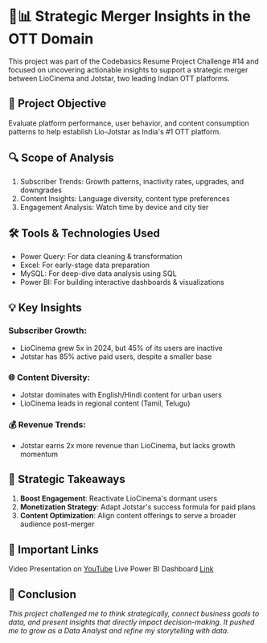# 🎥📊 Strategic Merger Insights in the OTT Domain
This project was part of the Codebasics Resume Project Challenge #14 and focused on uncovering actionable insights to support a strategic merger between LioCinema and Jotstar, two leading Indian OTT platforms.

## 🚀 Project Objective
Evaluate platform performance, user behavior, and content consumption patterns to help establish Lio-Jotstar as India's #1 OTT platform.

## 🔍 Scope of Analysis
1. Subscriber Trends: Growth patterns, inactivity rates, upgrades, and downgrades
2. Content Insights: Language diversity, content type preferences
3. Engagement Analysis: Watch time by device and city tier

## 🛠 Tools & Technologies Used
- Power Query: For data cleaning & transformation
- Excel: For early-stage data preparation
- MySQL: For deep-dive data analysis using SQL
- Power BI: For building interactive dashboards & visualizations

## 💡 Key Insights
### Subscriber Growth:
- LioCinema grew 5x in 2024, but 45% of its users are inactive
- Jotstar has 85% active paid users, despite a smaller base

### 🌐 Content Diversity:
- Jotstar dominates with English/Hindi content for urban users
- LioCinema leads in regional content (Tamil, Telugu)

### 💰 Revenue Trends:
- Jotstar earns 2x more revenue than LioCinema, but lacks growth momentum

## 🌟 Strategic Takeaways
1. **Boost Engagement**: Reactivate LioCinema's dormant users
2. **Monetization Strategy**: Adapt Jotstar's success formula for paid plans
3. **Content Optimization**: Align content offerings to serve a broader audience post-merger

## 🔗 Important Links
Video Presentation on [YouTube](https://www.youtube.com/watch?v=tOyXRsv8Aa0)
Live Power BI Dashboard [Link](https://app.powerbi.com/view?r=eyJrIjoiZjA0OGJhODAtYzJlYi00YmRlLThkYjAtMGRiZmE0NzgxNDc5IiwidCI6ImM2ZTU0OWIzLTVmNDUtNDAzMi1hYWU5LWQ0MjQ0ZGM1YjJjNCJ9)

## 📌 Conclusion
*This project challenged me to think strategically, connect business goals to data, and present insights that directly impact decision-making. It pushed me to grow as a Data Analyst and refine my storytelling with data.*

